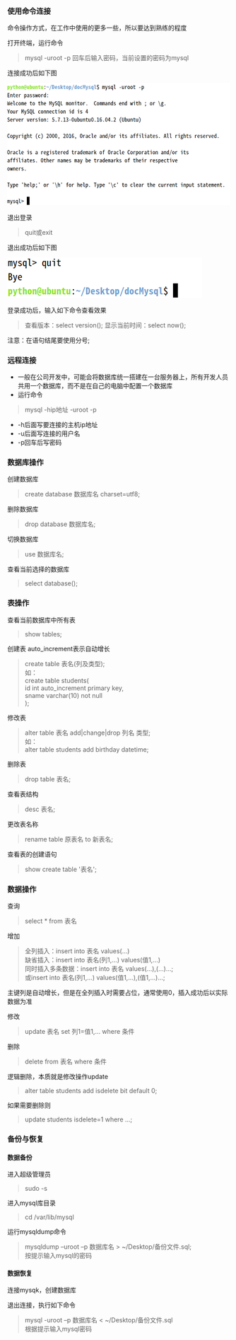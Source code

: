 ### 使用命令连接

命令操作方式，在工作中使用的更多一些，所以要达到熟练的程度

打开终端，运行命令
>mysql -uroot -p
>回车后输入密码，当前设置的密码为mysql

连接成功后如下图

![alter](img/ok.png "连接成功")

退出登录

>quit或exit

退出成功后如下图

![alter](img/quit.png "quit")

登录成功后，输入如下命令查看效果
>查看版本：select version();
>显示当前时间：select now();

注意：在语句结尾要使用分号;

### 远程连接
+ 一般在公司开发中，可能会将数据库统一搭建在一台服务器上，所有开发人员共用一个数据库，而不是在自己的电脑中配置一个数据库
+ 运行命令
>mysql -hip地址 -uroot -p

+ -h后面写要连接的主机ip地址
+ -u后面写连接的用户名
+ -p回车后写密码

### 数据库操作
创建数据库
>create database 数据库名 charset=utf8;

删除数据库
>drop database 数据库名;

切换数据库
>use 数据库名;

查看当前选择的数据库
>select database();

### 表操作
查看当前数据库中所有表
>show tables;

创建表
auto_increment表示自动增长

>create table 表名(列及类型);  
>如：  
>create table students(  
>id int auto_increment primary key,  
>sname varchar(10) not null  
>);

修改表
>alter table 表名 add|change|drop 列名 类型;  
>如：  
>alter table students add birthday datetime;  

删除表
>drop table 表名;

查看表结构
>desc 表名;

更改表名称
>rename table 原表名 to 新表名;

查看表的创建语句
>show create table '表名';

### 数据操作
查询
>select * from 表名

增加
>全列插入：insert into 表名 values(...)  
缺省插入：insert into 表名(列1,...) values(值1,...)  
同时插入多条数据：insert into 表名 values(...),(...)...;  
或insert into 表名(列1,...) values(值1,...),(值1,...)...;  

主键列是自动增长，但是在全列插入时需要占位，通常使用0，插入成功后以实际数据为准  

修改
>update 表名 set 列1=值1,... where 条件

删除
>delete from 表名 where 条件

逻辑删除，本质就是修改操作update
>alter table students add isdelete bit default 0;

如果需要删除则
>update students isdelete=1 where ...;

### 备份与恢复
#### 数据备份

进入超级管理员
>sudo -s

进入mysql库目录
>cd /var/lib/mysql

运行mysqldump命令
>mysqldump –uroot –p 数据库名 > ~/Desktop/备份文件.sql;  
按提示输入mysql的密码

#### 数据恢复
连接mysqk，创建数据库

退出连接，执行如下命令

>mysql -uroot –p 数据库名 < ~/Desktop/备份文件.sql  
根据提示输入mysql密码
